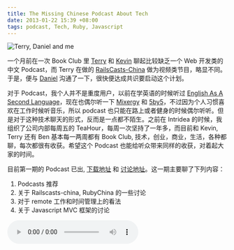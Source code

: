 ```yaml
---
title: The Missing Chinese Podcast About Tech
date: 2013-01-22 15:39 +08:00
tags: podcast, Tech, Ruby, Javascript
---
```


![Terry, Daniel and me](/2013-01-22-the-nil-podcast-with-terry-and-daniel/nil-podcast.png "Terry, Daniel and Me")

一个月前在一次 Book Club 里 [Terry](http://terrytai.com/ "Terry Tai's Blog") 和 [Kevin](http://www.knwang.com/) 聊起比较缺乏一个 Web 开发类的中文 Podcast，而 Terry 在做的 [RailsCasts-China](http://railscasts-china.com "RailsCasts China") 做为视频类节目，略显不同。于是，便与 [Daniel](http://lvguoning.com/ "Daniel Lv's weblog") 沟通了一下，很快便达成共识要启动这个计划。

对于 Podcast，我个人并不是重度用户，以前在学英语的时候听过 [English As A Second Language](http://www.eslpod.com)，现在也偶尔听一下 [Mixergy](http://mixergy.com) 和 [5by5](http://5by5.tv)，不过因为个人习惯喜欢在工作时候听音乐，所以 podcast 也只能在路上或者健身的时候偶尔听听。但是对于这种技术聊天的形式，反而是一点都不陌生。之前在 Intridea 的时候，我组织了公司内部每周五的 TeaHour，每周一次坚持了一年多，而目前和 Kevin, Terry 还有 Ben 基本每一两周都有 Book Club, 技术，创业，商业，生活，各种都聊，每次都很有收获。希望这个 Podcast 也能给听众带来同样的收获，对着起大家的时间。

目前第一期的 Podcast 已出, [下载地址](http://screencasts.b0.upaiyun.com/podcasts/nil_podcast_1.m4a) 和 [讨论地址](http://ruby-china.org/topics/8229)。这一期主要聊了下列内容：

1. Podcasts 推荐
2. 关于 Railscasts-china, RubyChina 的一些讨论
3. 对于 remote 工作和时间管理上的看法
4. 关于 Javascript MVC 框架的讨论

<audio controls name="media">
  <source src="http://screencasts.b0.upaiyun.com/podcasts/nil_podcast_1.m4a" type="audio/mpeg">
</video>

对于 Podcast 的内容，我们的想法是包括访谈型和聊天型，希望每期都能有 3 到 4 个人一起，内容只要是程序员感兴趣的话题，都可以聊。如果你有感兴趣的话题或者愿意做嘉宾，欢迎联系我们，:)

因为目前刚开始，我们希望能先多做几期，所以 iTunes 链接，网站都没有开始着手，会尽快跟上。另外，名字也在征集中，希望大家能多出主意!
